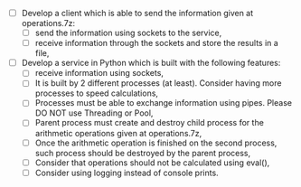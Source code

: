 * [ ] Develop a client which is able to send the information given at operations.7z:
  - [ ] send the information using sockets to the service,
  - [ ] receive information through the sockets and store the results in a file,

* [ ] Develop a service in Python which is built with the following features:
  - [ ] receive information using sockets,
  - [ ] It is built by 2 different processes (at least). Consider having more processes to speed calculations,
  - [ ] Processes must be able to exchange information using pipes. Please DO NOT use Threading or Pool,
  - [ ] Parent process must create and destroy child process for the arithmetic operations given at operations.7z,
  - [ ] Once the arithmetic operation is finished on the second process, such process should be destroyed by the parent process,
  - [ ] Consider that operations should not be calculated using eval(),
  - [ ] Consider using logging instead of console prints.
